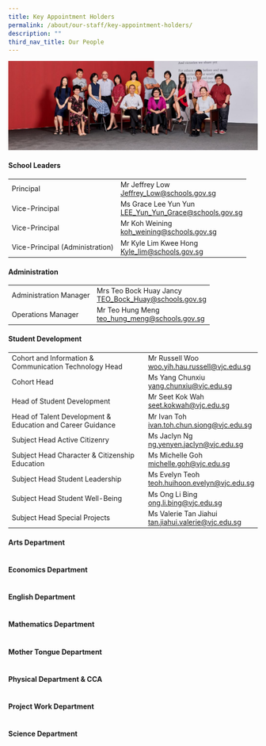 ```yaml
---
title: Key Appointment Holders
permalink: /about/our-staff/key-appointment-holders/
description: ""
third_nav_title: Our People
---
```

![](/images/Key-Appointment-Holders-banner-1024x365.jpg)

#### School Leaders
|  |  | 
| -------- | -------- |
|Principal|	Mr Jeffrey Low<br>[Jeffrey_Low@schools.gov.sg](mailto:Jeffrey_Low@schools.gov.sg)|
|Vice-Principal|	Ms Grace Lee Yun Yun<br>[LEE_Yun_Yun_Grace@schools.gov.sg](mailto:LEE_Yun_Yun_Grace@schools.gov.sg)|
|Vice-Principal|	Mr Koh Weining<br>[koh_weining@schools.gov.sg](mailto:koh_weining@schools.gov.sg)|
|Vice-Principal (Administration)|Mr Kyle Lim Kwee Hong<br>[Kyle_lim@schools.gov.sg](mailto:Kyle_lim@schools.gov.sg)|

#### Administration
|  |  | 
| -------- | -------- |
|Administration Manager	|Mrs Teo Bock Huay Jancy<br>[TEO_Bock_Huay@schools.gov.sg](mailto:TEO_Bock_Huay@schools.gov.sg)|
Operations Manager	|Mr Teo Hung Meng<br>[teo_hung_meng@schools.gov.sg](mailto:teo_hung_meng@schools.gov.sg)|

#### Student Development
|  |  | 
| -------- | -------- |
|Cohort and Information & Communication Technology Head	|Mr Russell Woo<br>[woo.yih.hau.russell@vjc.edu.sg](mailto:woo.yih.hau.russell@vjc.edu.sg)|
|Cohort Head	|Ms Yang Chunxiu<br>[yang.chunxiu@vjc.edu.sg](mailto:yang.chunxiu@vjc.edu.sg)|
|Head of Student Development|	Mr Seet Kok Wah<br>[seet.kokwah@vjc.edu.sg](mailto:seet.kokwah@vjc.edu.sg)|
|Head of Talent Development & Education and Career Guidance|	Mr Ivan Toh<br>[ivan.toh.chun.siong@vjc.edu.sg](mailto:ivan.toh.chun.siong@vjc.edu.sg)|
|Subject Head Active Citizenry|	Ms Jaclyn Ng<br>[ng.yenyen.jaclyn@vjc.edu.sg](mailto:ng.yenyen.jaclyn@vjc.edu.sg)|
|Subject Head Character & Citizenship Education|	Ms Michelle Goh<br>[michelle.goh@vjc.edu.sg](mailto:michelle.goh@vjc.edu.sg)|
|Subject Head Student Leadership|	Ms Evelyn Teoh<br>[teoh.huihoon.evelyn@vjc.edu.sg](mailto:teoh.huihoon.evelyn@vjc.edu.sg)|
|Subject Head Student Well-Being|	Ms Ong Li Bing<br>[ong.li.bing@vjc.edu.sg](mailto:ong.li.bing@vjc.edu.sg)|
|Subject Head Special Projects|	Ms Valerie Tan Jiahui<br>[tan.jiahui.valerie@vjc.edu.sg](mailto:tan.jiahui.valerie@vjc.edu.sg)|

#### Arts Department
|  |  | 
| -------- | -------- |

#### Economics Department
|  |  | 
| -------- | -------- |

#### English Department
|  |  | 
| -------- | -------- |

#### Mathematics Department
|  |  | 
| -------- | -------- |

#### Mother Tongue Department
|  |  | 
| -------- | -------- |

#### Physical Department & CCA
|  |  | 
| -------- | -------- |

#### Project Work Department
|  |  | 
| -------- | -------- |

#### Science Department
|  |  | 
| -------- | -------- |